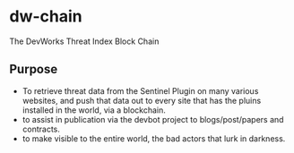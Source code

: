 # dw-chain
The DevWorks Threat Index Block Chain

## Purpose
 - To retrieve threat data from the Sentinel Plugin on many various websites, and push that data out to every site that has the pluins installed in the world, via a blockchain.
 - to assist in publication via the devbot project to blogs/post/papers and contracts.
 - to make visible to the entire world, the bad actors that lurk in darkness.
